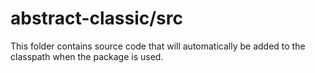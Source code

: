 # abstract-classic/src

This folder contains source code that will automatically be added to the classpath when
the package is used.
